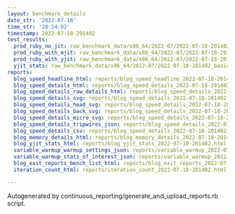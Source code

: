 ```yaml
---
layout: benchmark_details
date_str: '2022-07-18'
time_str: '20:14:02'
timestamp: 2022-07-18-201402
test_results:
  prod_ruby_no_jit: raw_benchmark_data/x86_64/2022-07/2022-07-18-201402_basic_benchmark_prod_ruby_no_jit.json
  prod_ruby_with_mjit: raw_benchmark_data/x86_64/2022-07/2022-07-18-201402_basic_benchmark_prod_ruby_with_mjit.json
  prod_ruby_with_yjit: raw_benchmark_data/x86_64/2022-07/2022-07-18-201402_basic_benchmark_prod_ruby_with_yjit.json
  yjit_stats: raw_benchmark_data/x86_64/2022-07/2022-07-18-201402_basic_benchmark_yjit_stats.json
reports:
  blog_speed_headline_html: reports/blog_speed_headline_2022-07-18-201402.html
  blog_speed_details_html: reports/blog_speed_details_2022-07-18-201402.html
  blog_speed_details_raw_details_html: reports/blog_speed_details_2022-07-18-201402.raw_details.html
  blog_speed_details_svg: reports/blog_speed_details_2022-07-18-201402.svg
  blog_speed_details_head_svg: reports/blog_speed_details_2022-07-18-201402.head.svg
  blog_speed_details_back_svg: reports/blog_speed_details_2022-07-18-201402.back.svg
  blog_speed_details_micro_svg: reports/blog_speed_details_2022-07-18-201402.micro.svg
  blog_speed_details_tripwires_json: reports/blog_speed_details_2022-07-18-201402.tripwires.json
  blog_speed_details_csv: reports/blog_speed_details_2022-07-18-201402.csv
  blog_memory_details_html: reports/blog_memory_details_2022-07-18-201402.html
  blog_yjit_stats_html: reports/blog_yjit_stats_2022-07-18-201402.html
  variable_warmup_warmup_settings_json: reports/variable_warmup_2022-07-18-201402.warmup_settings.json
  variable_warmup_stats_of_interest_json: reports/variable_warmup_2022-07-18-201402.stats_of_interest.json
  blog_exit_reports_bench_list_html: reports/blog_exit_reports_2022-07-18-201402.bench_list.html
  iteration_count_html: reports/iteration_count_2022-07-18-201402.html

---
```

Autogenerated by continuous_reporting/generate_and_upload_reports.rb script.
